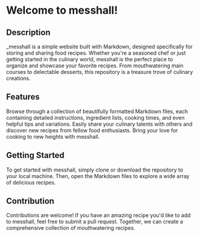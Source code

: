 
# Welcome to messhall!

## Description

_messhall is a simple website built with Markdown, designed specifically for storing and sharing food recipes. Whether you're a seasoned chef or just getting started in the culinary world, messhall is the perfect place to organize and showcase your favorite recipes. From mouthwatering main courses to delectable desserts, this repository is a treasure trove of culinary creations.

## Features

Browse through a collection of beautifully formatted Markdown files, each containing detailed instructions, ingredient lists, cooking times, and even helpful tips and variations.
Easily share your culinary talents with others and discover new recipes from fellow food enthusiasts.
Bring your love for cooking to new heights with messhall.

## Getting Started

To get started with messhall, simply clone or download the repository to your local machine. Then, open the Markdown files to explore a wide array of delicious recipes.

## Contribution

Contributions are welcome! If you have an amazing recipe you'd like to add to messhall, feel free to submit a pull request. Together, we can create a comprehensive collection of mouthwatering recipes.
